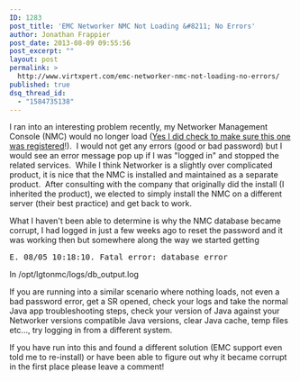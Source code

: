 ```yaml
---
ID: 1283
post_title: 'EMC Networker NMC Not Loading &#8211; No Errors'
author: Jonathan Frappier
post_date: 2013-08-09 09:55:56
post_excerpt: ""
layout: post
permalink: >
  http://www.virtxpert.com/emc-networker-nmc-not-loading-no-errors/
published: true
dsq_thread_id:
  - "1584735138"
---
```

I ran into an interesting problem recently, my Networker Management Console (NMC) would no longer load (<a href="http://www.virtxpert.com/emc-networker-8-problem-contacting-server-connection-refused-connect/">Yes I did check to make sure this one was registered</a>!).  I would not get any errors (good or bad password) but I would see an error message pop up if I was "logged in" and stopped the related services.  While I think Networker is a slightly over complicated product, it is nice that the NMC is installed and maintained as a separate product.  After consulting with the company that originally did the install (I inherited the product), we elected to simply install the NMC on a different server (their best practice) and get back to work.

What I haven't been able to determine is why the NMC database became corrupt, I had logged in just a few weeks ago to reset the password and it was working then but somewhere along the way we started getting
<pre>E. 08/05 10:18:10. Fatal error: database error</pre>
In /opt/lgtonmc/logs/db_output.log

If you are running into a similar scenario where nothing loads, not even a bad password error, get a SR opened, check your logs and take the normal Java app troubleshooting steps, check your version of Java against your Networker versions compatible Java versions, clear Java cache, temp files etc..., try logging in from a different system.

If you have run into this and found a different solution (EMC support even told me to re-install) or have been able to figure out why it became corrupt in the first place please leave a comment!